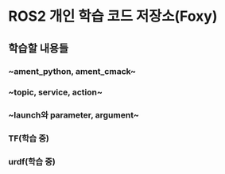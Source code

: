 # ROS2 개인 학습 코드 저장소(Foxy)

## 학습할 내용들
### ~ament_python, ament_cmack~
### ~topic, service, action~
### ~launch와 parameter, argument~
### TF(학습 중)
### urdf(학습 중)
